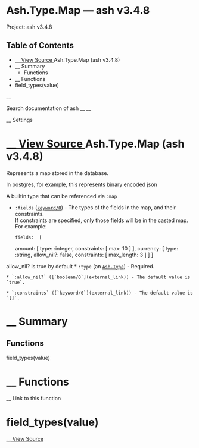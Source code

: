 # Ash.Type.Map — ash v3.4.8

Project: ash v3.4.8

## Table of Contents

- [ __ View Source ](external_link) Ash.Type.Map (ash v3.4.8)
- __ Summary
  - Functions
- __ Functions
- field_types(value)

__

Search documentation of ash __ __

__ Settings

#  [ __ View Source ](external_link) Ash.Type.Map (ash v3.4.8)

Represents a map stored in the database.

In postgres, for example, this represents binary encoded json

A builtin type that can be referenced via `:map`

  * `:fields` ([`keyword/0`](external_link)) - The types of the fields in the map, and their constraints.  
If constraints are specified, only those fields will be in the casted map.  
For example: 
    
        fields:  [
      amount: [
        type: :integer,
        constraints: [
          max: 10
        ]
      ],
      currency: [
        type: :string,
        allow_nil?: false,
        constraints: [
          max_length: 3
        ]
      ]
    ]  

allow_nil? is true by default
    * `:type` (an [`Ash.Type`](external_link)) - Required.

    * `:allow_nil?` ([`boolean/0`](external_link)) - The default value is `true`.

    * `:constraints` ([`keyword/0`](external_link)) - The default value is `[]`.




#  __ Summary

##  Functions

field_types(value)

#  __ Functions

__ Link to this function

# field_types(value)

[ __ View Source ](external_link)
